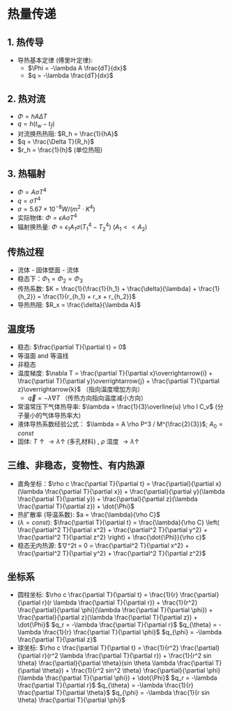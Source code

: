 # 热量传递

## 1. 热传导

*   导热基本定律 (傅里叶定律):
    *   $\Phi = -\lambda A \frac{dT}{dx}$
    *   $q = -\lambda \frac{dT}{dx}$

## 2. 热对流

*   $\Phi = hA\Delta T$
*   $q = h(t_w - t_f)$
*   对流换热热阻: $R_h = \frac{1}{hA}$
*   $q = \frac{\Delta T}{R_h}$
*   $r_h = \frac{1}{h}$ (单位热阻)

## 3. 热辐射

*   $\Phi = A\sigma T^4$
*   $q = \sigma T^4$
*   $\sigma = 5.67 \times 10^{-8} W/(m^2 \cdot K^4)$
*   实际物体: $\Phi = \epsilon A \sigma T^4$
*   辐射换热量: $\Phi = \epsilon_1 A_1 \sigma (T_1^4 - T_2^4)$  ($A_1 << A_2$)

## 传热过程

*   流体 - 固体壁面 - 流体
*   稳态下：$\Phi_1 = \Phi_2 = \Phi_3$
*   传热系数: $K = \frac{1}{\frac{1}{h_1} + \frac{\delta}{\lambda} + \frac{1}{h_2}} = \frac{1}{r_{h_1} + r_x + r_{h_2}}$
*   导热热阻: $R_x = \frac{\delta}{\lambda A}$

## 温度场

*   稳态: $\frac{\partial T}{\partial t} = 0$
*   等温面 and 等温线
*   非稳态
*   温度梯度: $\nabla T = \frac{\partial T}{\partial x}\overrightarrow{i} + \frac{\partial T}{\partial y}\overrightarrow{j} + \frac{\partial T}{\partial z}\overrightarrow{k}$  （指向温度增加方向）
    *   $\overrightarrow{q} = -\lambda \nabla T$ （传热方向指向温度减小方向）
*   常温常压下气体热导率: $\lambda = \frac{1}{3}\overline{u} \rho l C_v$ (分子量小的气体导热率大)
*   液体导热系数经验公式： $\lambda = A \rho P^3 / M^{\frac{2}{3}}$; $A_0 = const$
*   固体: $T \uparrow \rightarrow \lambda \uparrow$ (多孔材料) , $\rho$ 湿度 $\rightarrow \lambda \uparrow$

## 三维、非稳态，变物性、有内热源

*   直角坐标：$\rho c \frac{\partial T}{\partial t} = \frac{\partial}{\partial x}(\lambda \frac{\partial T}{\partial x}) + \frac{\partial}{\partial y}(\lambda \frac{\partial T}{\partial y}) + \frac{\partial}{\partial z}(\lambda \frac{\partial T}{\partial z}) + \dot{\Phi}$
*   热扩散率 (导温系数): $a = \frac{\lambda}{\rho C}$
*   $(\lambda = const)$: $\frac{\partial T}{\partial t} = \frac{\lambda}{\rho C} \left( \frac{\partial^2 T}{\partial x^2} + \frac{\partial^2 T}{\partial y^2} + \frac{\partial^2 T}{\partial z^2} \right) + \frac{\dot{\Phi}}{\rho c}$
*   稳态无内热源: $∇^2t = 0 = \frac{\partial^2 T}{\partial x^2} + \frac{\partial^2 T}{\partial y^2} + \frac{\partial^2 T}{\partial z^2}$

## 坐标系

*   圆柱坐标: $\rho c \frac{\partial T}{\partial t} = \frac{1}{r} \frac{\partial}{\partial r}(r \lambda \frac{\partial T}{\partial r}) + \frac{1}{r^2} \frac{\partial}{\partial \phi}(\lambda \frac{\partial T}{\partial \phi}) + \frac{\partial}{\partial z}(\lambda \frac{\partial T}{\partial z}) + \dot{\Phi}$
   $q_r = -\lambda \frac{\partial T}{\partial r}$
   $q_{\theta} = -\lambda \frac{1}{r} \frac{\partial T}{\partial \phi}$
   $q_{\phi} = -\lambda \frac{\partial T}{\partial z}$
*    球坐标: $\rho c \frac{\partial T}{\partial t} =  \frac{1}{r^2} \frac{\partial}{\partial r}(r^2 \lambda \frac{\partial T}{\partial r}) + \frac{1}{r^2 sin \theta} \frac{\partial}{\partial \theta}(sin \theta \lambda \frac{\partial T}{\partial \theta}) +  \frac{1}{r^2 sin^2 \theta} \frac{\partial}{\partial \phi}(\lambda \frac{\partial T}{\partial \phi}) + \dot{\Phi}$
   $q_r = -\lambda \frac{\partial T}{\partial r}$
   $q_{\theta} = -\lambda \frac{1}{r} \frac{\partial T}{\partial \theta}$
   $q_{\phi} = -\lambda \frac{1}{r sin \theta} \frac{\partial T}{\partial \phi}$

